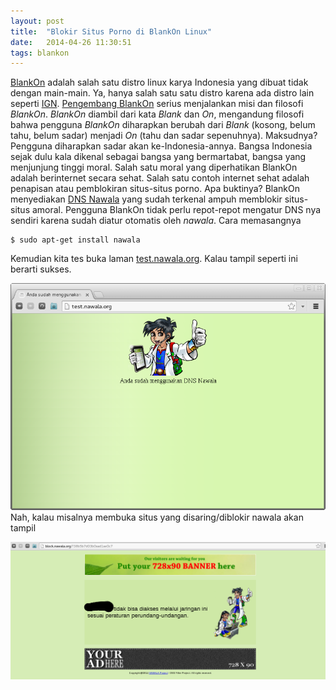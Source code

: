 ```yaml
---
layout: post
title:  "Blokir Situs Porno di BlankOn Linux"
date:   2014-04-26 11:30:51
tags: blankon
---
```


[BlankOn](http://www.blankonlinux.or.id) adalah salah satu distro linux karya Indonesia yang dibuat tidak dengan main-main. Ya, hanya salah satu satu distro karena ada distro lain seperti [IGN](http://www.igos-nusantara.or.id). [Pengembang BlankOn](http://dev.blankonlinur.or.id) serius menjalankan misi dan filosofi _BlankOn_. _BlankOn_ diambil dari kata _Blank_ dan _On_, mengandung filosofi bahwa pengguna _BlankOn_ diharapkan berubah dari _Blank_ (kosong, belum tahu, belum sadar) menjadi _On_ (tahu dan sadar sepenuhnya). Maksudnya? Pengguna diharapkan sadar akan ke-Indonesia-annya. Bangsa Indonesia sejak dulu kala dikenal sebagai bangsa yang bermartabat, bangsa yang menjunjung tinggi moral. Salah satu moral yang diperhatikan BlankOn adalah berinternet secara sehat. Salah satu contoh internet sehat adalah penapisan atau pemblokiran situs-situs porno. Apa buktinya? BlankOn menyediakan [DNS Nawala](http://www.nawala.id) yang sudah terkenal ampuh memblokir situs-situs amoral. 
Pengguna BlankOn tidak perlu repot-repot mengatur DNS nya sendiri karena sudah diatur otomatis oleh _nawala_. Cara memasangnya
```
$ sudo apt-get install nawala
```
Kemudian kita tes buka laman [test.nawala.org](http://test.nawala.org). Kalau tampil seperti ini berarti sukses.

![](/gambar/nawala-tes.png)
Nah, kalau misalnya membuka situs yang disaring/diblokir nawala akan tampil

![](/gambar/nawala.png)
